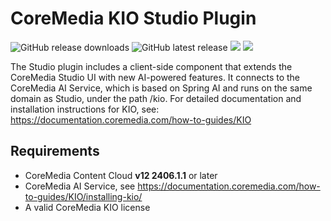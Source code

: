 # CoreMedia KIO Studio Plugin 

![GitHub release downloads](https://img.shields.io/github/downloads/coremedia-contributions/kio-plugin/latest/total)
![GitHub latest release](https://img.shields.io/github/v/release/coremedia-contributions/kio-plugin)
<img src="https://img.shields.io/badge/CMCC%20Version->=2406.1.1-blue.svg">
<img src="https://img.shields.io/badge/CMCC%20Version->=2412.0.1-blue.svg">

The Studio plugin includes a client-side component that extends the CoreMedia Studio UI with new AI-powered features. 
It connects to the CoreMedia AI Service, which is based on Spring AI and runs on the same domain as Studio, under the path /kio.
For detailed documentation and installation instructions for KIO, see: https://documentation.coremedia.com/how-to-guides/KIO

## Requirements

- CoreMedia Content Cloud **v12 2406.1.1** or later
- CoreMedia AI Service, see https://documentation.coremedia.com/how-to-guides/KIO/installing-kio/
- A valid CoreMedia KIO license
